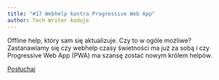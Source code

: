 ```yaml
---
title: "#17 Webhelp kontra Progressive Web App"
author: Tech Writer koduje
---
```


Offline help, który sam się aktualizuje. Czy to w ogóle możliwe? Zastanawiamy się czy webhelp czasy świetności ma już za sobą i czy Progressive Web App (PWA) ma szansę zostać nowym królem helpów.

<a class="listenButton" href="https://anchor.fm/docdeveloper/episodes/17-Webhelp-kontra-Progressive-Web-App-ee6c5i/a-a27kfjb" target="_blank" rel="noopener noreferrer">Posłuchaj</a>
